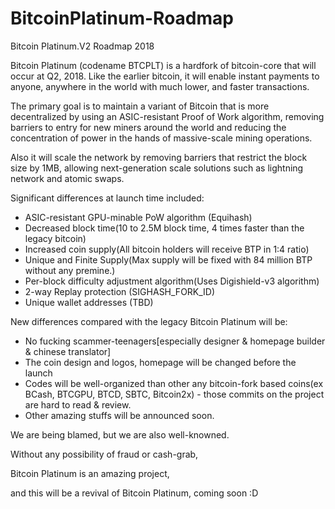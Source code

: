 # BitcoinPlatinum-Roadmap
Bitcoin Platinum.V2 Roadmap 2018

Bitcoin Platinum (codename BTCPLT) is a hardfork of bitcoin-core that will occur at Q2, 2018. Like the earlier bitcoin, it will enable instant payments to anyone, anywhere in the world with much lower, and faster transactions.

The primary goal is to maintain a variant of Bitcoin that is more decentralized by using an ASIC-resistant Proof of Work algorithm, removing barriers to entry for new miners around the world and reducing the concentration of power in the hands of massive-scale mining operations.

Also it will scale the network by removing barriers that restrict the block size by 1MB, allowing next-generation scale solutions such as lightning network and atomic swaps.

Significant differences at launch time included:

- ASIC-resistant GPU-minable PoW algorithm (Equihash)
- Decreased block time(10 to 2.5M block time, 4 times faster than the legacy bitcoin)
- Increased coin supply(All bitcoin holders will receive BTP in 1:4 ratio)
- Unique and Finite Supply(Max supply will be fixed with 84 million BTP without any premine.)
- Per-block difficulty adjustment algorithm(Uses Digishield-v3 algorithm)
- 2-way Replay protection (SIGHASH_FORK_ID)
- Unique wallet addresses (TBD)

New differences compared with the legacy Bitcoin Platinum will be:

- No fucking scammer-teenagers[especially designer & homepage builder & chinese translator]
- The coin design and logos, homepage will be changed before the launch
- Codes will be well-organized than other any bitcoin-fork based coins(ex BCash, BTCGPU, BTCD, SBTC, Bitcoin2x) - those commits on the project are hard to read & review.
- Other amazing stuffs will be announced soon.


We are being blamed, but we are also well-knowned.

Without any possibility of fraud or cash-grab,

Bitcoin Platinum is an amazing project,

and this will be a revival of Bitcoin Platinum, coming soon :D

